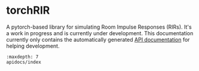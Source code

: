 # torchRIR

A pytorch-based library for simulating Room Impulse Responses (RIRs). It's a work in progress and is currently under development. This documentation currently only contains the automatically generated [API documentation](apidocs/index.rst) for helping development. 


```{toctree}
:maxdepth: 7
apidocs/index
```
